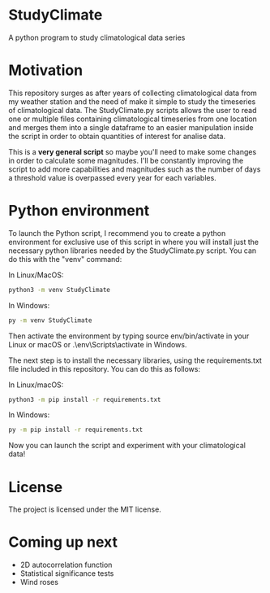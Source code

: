 # StudyClimate
A python program to study climatological data series

# Motivation
This repository surges as after years of collecting climatological data from my weather station and the need of make it simple to study the timeseries of climatological data.
The StudyClimate.py scripts allows the user to read one or multiple files containing climatological timeseries from one location and merges them into a single dataframe to an easier manipulation inside the script in order to obtain quantities of interest for analise data.

This is a **very general script** so maybe you'll need to make some changes in order to calculate some magnitudes. I'll be constantly improving the script to add more capabilities and magnitudes such as the number of days a threshold value is overpassed every year for each variables.

# Python environment
To launch the Python script, I recommend you to create a python environment for exclusive use of this script in where you will install just the necessary python libraries needed by the StudyClimate.py script.
You can do this with the "venv" command:

In Linux/MacOS:

```bash
python3 -m venv StudyClimate
```

In Windows:
```bash
py -m venv StudyClimate
```

Then activate the environment by typing
source env/bin/activate in your Linux or macOS  or .\env\Scripts\activate in Windows.

The next step is to install the necessary libraries, using the requirements.txt file included in this repository. You can do this as follows:

In Linux/macOS:
```bash
python3 -m pip install -r requirements.txt
```
In Windows:
```bash
py -m pip install -r requirements.txt
```
Now you can launch the script and experiment with your climatological data!

# License

The project is licensed under the MIT license.

# Coming up next

+ 2D autocorrelation function
+ Statistical significance tests
+ Wind roses
